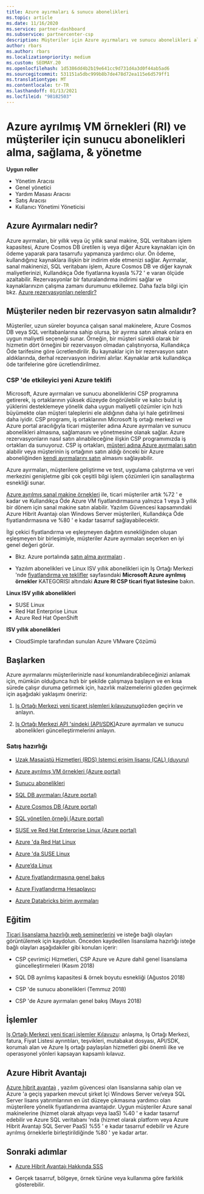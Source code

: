 ```yaml
---
title: Azure ayırmaları & sunucu abonelikleri
ms.topic: article
ms.date: 11/16/2020
ms.service: partner-dashboard
ms.subservice: partnercenter-csp
description: Müşteriler için Azure ayırmaları ve sunucu abonelikleri alma, sağlama ve yönetme ile ilgili bulut çözümü sağlayıcısı fırsatları hakkında bilgi edinin.
author: rbars
ms.author: rbars
ms.localizationpriority: medium
ms.custom: SEOMAY.20
ms.openlocfilehash: 1d5386dd4b2b19e641cc9d731d4a3d0f44ab5ad6
ms.sourcegitcommit: 531151a5dbc999b8b7de478d72ea115e6d579ff1
ms.translationtype: MT
ms.contentlocale: tr-TR
ms.lasthandoff: 01/13/2021
ms.locfileid: "98182503"
---
```

# <a name="acquire-provision--manage-azure-reserved-vm-instances-ri--server-subscriptions-for-customers"></a>Azure ayrılmış VM örnekleri (RI) ve müşteriler için sunucu abonelikleri alma, sağlama, & yönetme


**Uygun roller**

- Yönetim Aracısı
- Genel yönetici
- Yardım Masası Aracısı
- Satış Aracısı
- Kullanıcı Yönetimi Yöneticisi


## <a name="what-are-azure-reservations"></a>Azure Ayırmaları nedir?

Azure ayırmaları, bir yıllık veya üç yıllık sanal makine, SQL veritabanı işlem kapasitesi, Azure Cosmos DB üretilen iş veya diğer Azure kaynakları için ön ödeme yaparak para tasarrufu yapmanıza yardımcı olur. Ön ödeme, kullandığınız kaynaklara ilişkin bir indirim elde etmenizi sağlar. Ayırmalar, sanal makinenizi, SQL veritabanı işlem, Azure Cosmos DB ve diğer kaynak maliyetlerinizi, Kullandıkça Öde fiyatlarına kıyasla %72 ' e varan ölçüde azaltabilir. Rezervasyonlar bir faturalandırma indirimi sağlar ve kaynaklarınızın çalışma zamanı durumunu etkilemez. Daha fazla bilgi için bkz. [Azure rezervasyonları nelerdir?](/azure/billing/billing-save-compute-costs-reservations)

## <a name="why-should-customers-buy-a-reservation"></a>Müşteriler neden bir rezervasyon satın almalıdır?

Müşteriler, uzun süreler boyunca çalışan sanal makinelere, Azure Cosmos DB veya SQL veritabanlarına sahip olursa, bir ayırma satın almak onlara en uygun maliyetli seçeneği sunar. Örneğin, bir müşteri sürekli olarak bir hizmetin dört örneğini bir rezervasyon olmadan çalıştırıyorsa, Kullandıkça Öde tarifesine göre ücretlendirilir. Bu kaynaklar için bir rezervasyon satın aldıklarında, derhal rezervasyon indirimi alırlar. Kaynaklar artık kullandıkça öde tarifelerine göre ücretlendirilmez.

### <a name="compelling-new-azure-offer-in-csp"></a>CSP 'de etkileyici yeni Azure teklifi

Microsoft, Azure ayırmaları ve sunucu aboneliklerini CSP programına getirerek, iş ortaklarının yüksek düzeyde öngörülebilir ve kalıcı bulut iş yüklerini desteklemeye yönelik daha uygun maliyetli çözümler için hızlı büyümekte olan müşteri taleplerini ele aldığının daha iyi hale getirilmesi daha iyidir. CSP programı, iş ortaklarının Microsoft Iş ortağı merkezi ve Azure portal aracılığıyla ticari müşteriler adına Azure ayırmaları ve sunucu abonelikleri almasına, sağlamasını ve yönetmesine olanak sağlar.
Azure rezervasyonların nasıl satın alınabileceğine ilişkin CSP programımızda iş ortakları da sunuyoruz. CSP iş ortakları, [müşteri adına Azure ayırmaları satın](azure-reservations-buying.md) alabilir veya müşterinin iş ortağının satın aldığı önceki bir Azure aboneliğinden [kendi ayırmalarını satın](give-customers-permission.md) almasını sağlayabilir.

Azure ayırmaları, müşterilere geliştirme ve test, uygulama çalıştırma ve veri merkezini genişletme gibi çok çeşitli bilgi işlem çözümleri için sanallaştırma esnekliği sunar.

[Azure ayrılmış sanal makine örnekleri](https://azure.microsoft.com/pricing/reserved-vm-instances/) ile, ticari müşteriler artık %72 ' e kadar ve Kullandıkça Öde Azure VM fiyatlandırmasına yalnızca 1 veya 3 yıllık bir dönem için sanal makine satın alabilir. Yazılım Güvencesi kapsamındaki Azure Hibrit Avantajı olan Windows Server müşterileri, Kullandıkça Öde fiyatlandırmasına ve %80 ' e kadar tasarruf sağlayabilecektir.

İlgi çekici fiyatlandırma ve eşleşmeyen dağıtım esnekliğinden oluşan eşleşmeyen bir birleşimiyle, müşteriler Azure ayırmaları seçerken en iyi genel değeri görür.

- Bkz. Azure portalında [satın alma ayırmaları](/azure/cost-management-billing/reservations/prepare-buy-reservation#purchase-reservations) .

- Yazılım abonelikleri ve Linux ISV yıllık abonelikleri için Iş Ortağı Merkezi 'nde [fiyatlandırma ve teklifler](https://partner.microsoft.com/dashboard/sell/pricingandoffers) sayfasındaki **Microsoft Azure ayrılmış örnekler** KATEGORISI altındaki **Azure RI CSP ticari fiyat listesine** bakın.


 
**Linux ISV yıllık abonelikleri**

- SUSE Linux
- Red Hat Enterprise Linux
- Azure Red Hat OpenShift

**ISV yıllık abonelikleri**

- CloudSimple tarafından sunulan Azure VMware Çözümü

## <a name="getting-started"></a>Başlarken

Azure ayırmalarını müşterilerinizle nasıl konumlandırabileceğinizi anlamak için, mümkün olduğunca hızlı bir şekilde çalışmaya başlayın ve en kısa sürede çalışır duruma getirmek için, hazırlık malzemelerini gözden geçirmek için aşağıdaki yaklaşımı öneririz:

1. [Iş Ortağı Merkezi yeni ticaret işlemleri kılavuzunu](https://partner.microsoft.com/resources/detail/partner-center-new-commerce-operations-guide-pdf)gözden geçirin ve anlayın.

2. [Iş Ortağı Merkezi API 'sindeki (API/SDK)](/partner-center/develop/purchase-azure-reserved-vm-instances)Azure ayırmaları ve sunucu abonelikleri güncelleştirmelerini anlayın.


### <a name="sales-readiness"></a>Satış hazırlığı

- [Uzak Masaüstü Hizmetleri (RDS) Istemci erişim lisansı (CAL) (duyuru)](https://cloudblogs.microsoft.com/windowsserver/2018/10/03/remote-desktop-services-2019-generally-available-with-windows-server-2019/)

- [Azure ayrılmış VM örnekleri (Azure portal)](/azure/virtual-machines/windows/prepay-reserved-vm-instances)

- [Sunucu abonelikleri](./csp-software-subscriptions.md)

- [SQL DB ayırmaları (Azure portal)](/azure/sql-database/sql-database-reserved-capacity)

- [Azure Cosmos DB (Azure portal)](/azure/cosmos-db/cosmos-db-reserved-capacity)

- [SQL yönetilen örneği (Azure portal)](/azure/sql-database/sql-database-managed-instance)

- [SUSE ve Red Hat Enterprise Linux (Azure portal)](/azure/virtual-machines/linux/prepay-suse-software-charges)

- [Azure 'da Red Hat Linux](https://azure.com/redhat)

- [Azure 'da SUSE Linux](https://azure.microsoft.com/overview/linux-on-azure/suse/)

- [Azure’da Linux](https://azure.microsoft.com/overview/linux-on-azure/)

- [Azure fiyatlandırmasına genel bakış](https://azure.microsoft.com/pricing/)

- [Azure Fiyatlandırma Hesaplayıcı](https://azure.microsoft.com/pricing/calculator)

- [Azure Databricks birim ayırmaları](/azure/billing/billing-prepay-databricks-reserved-capacity)


## <a name="training"></a>Eğitim

[Ticari lisanslama hazırlığı web seminerlerini](https://commercial-licensing.eventbuilder.com/FY2019_ALL) ve isteğe bağlı olayları görüntülemek için kaydolun.
Önceden kaydedilen lisanslama hazırlığı isteğe bağlı olayları aşağıdakiler gibi konuları içerir:

- CSP çevrimiçi Hizmetleri, CSP Azure ve Azure dahil genel lisanslama güncelleştirmeleri (Kasım 2018)

- SQL DB ayrılmış kapasitesi & örnek boyutu esnekliği (Ağustos 2018)

- CSP 'de sunucu abonelikleri (Temmuz 2018)

- CSP 'de Azure ayırmaları genel bakış (Mayıs 2018)

## <a name="operations"></a>İşlemler

[Iş Ortağı Merkezi yeni ticari işlemler Kılavuzu](https://partner.microsoft.com/resources/detail/partner-center-new-commerce-operations-guide-pdf): anlaşma, Iş Ortağı Merkezi, fatura, Fiyat Listesi ayrıntıları, teşvikleri, mutabakat dosyası, API/SDK, korumalı alan ve Azure Iş ortağı paylaşılan hizmetleri gibi önemli ilke ve operasyonel yönleri kapsayan kapsamlı kılavuz.

## <a name="azure-hybrid-benefit"></a>Azure Hibrit Avantajı

[Azure hibrit avantajı](https://azure.microsoft.com/pricing/hybrid-benefit) , yazılım güvencesi olan lisanslarına sahip olan ve Azure 'a geçiş yaparken mevcut şirket Içi Windows Server ve/veya SQL Server lisans yatırımlarının en üst düzeye çıkmasına yardımcı olan müşterilere yönelik fiyatlandırma avantajıdır. Uygun müşteriler Azure sanal makinelerine (hizmet olarak altyapı veya IaaS) %40 ' e kadar tasarruf edebilir ve Azure SQL veritabanı 'nda (hizmet olarak platform veya Azure Hibrit Avantajı SQL Server PaaS) %55 ' e kadar tasarruf edebilir ve Azure ayrılmış örneklerle birleştirildiğinde %80 ' ye kadar artar.

## <a name="next-steps"></a>Sonraki adımlar

- [Azure Hibrit Avantajı Hakkında SSS](https://azure.microsoft.com/pricing/hybrid-benefit/faq/)

* Gerçek tasarruf, bölgeye, örnek türüne veya kullanıma göre farklılık gösterebilir.